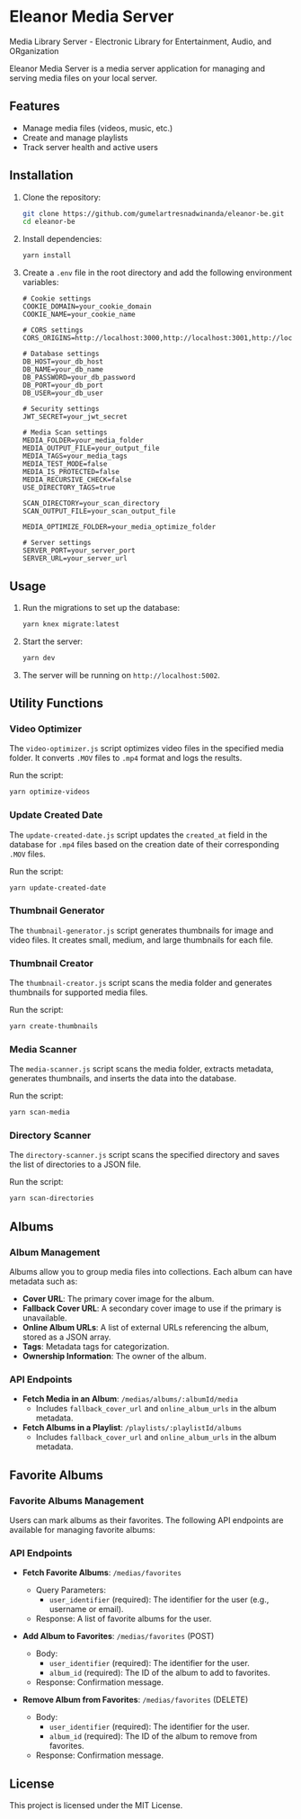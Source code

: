 # Eleanor Media Server

Media Library Server - Electronic Library for Entertainment, Audio, and ORganization

Eleanor Media Server is a media server application for managing and serving media files on your local server.

## Features

- Manage media files (videos, music, etc.)
- Create and manage playlists
- Track server health and active users

## Installation

1. Clone the repository:

   ```sh
   git clone https://github.com/gumelartresnadwinanda/eleanor-be.git
   cd eleanor-be
   ```

2. Install dependencies:

   ```sh
   yarn install
   ```

3. Create a `.env` file in the root directory and add the following environment variables:

   ```plaintext
   # Cookie settings
   COOKIE_DOMAIN=your_cookie_domain
   COOKIE_NAME=your_cookie_name

   # CORS settings
   CORS_ORIGINS=http://localhost:3000,http://localhost:3001,http://localhost:3002

   # Database settings
   DB_HOST=your_db_host
   DB_NAME=your_db_name
   DB_PASSWORD=your_db_password
   DB_PORT=your_db_port
   DB_USER=your_db_user

   # Security settings
   JWT_SECRET=your_jwt_secret

   # Media Scan settings
   MEDIA_FOLDER=your_media_folder
   MEDIA_OUTPUT_FILE=your_output_file
   MEDIA_TAGS=your_media_tags
   MEDIA_TEST_MODE=false
   MEDIA_IS_PROTECTED=false
   MEDIA_RECURSIVE_CHECK=false
   USE_DIRECTORY_TAGS=true

   SCAN_DIRECTORY=your_scan_directory
   SCAN_OUTPUT_FILE=your_scan_output_file

   MEDIA_OPTIMIZE_FOLDER=your_media_optimize_folder

   # Server settings
   SERVER_PORT=your_server_port
   SERVER_URL=your_server_url
   ```

## Usage

1. Run the migrations to set up the database:

   ```sh
   yarn knex migrate:latest
   ```

2. Start the server:

   ```sh
   yarn dev
   ```

3. The server will be running on `http://localhost:5002`.

## Utility Functions

### Video Optimizer

The `video-optimizer.js` script optimizes video files in the specified media folder. It converts `.MOV` files to `.mp4` format and logs the results.

Run the script:

```sh
yarn optimize-videos
```

### Update Created Date

The `update-created-date.js` script updates the `created_at` field in the database for `.mp4` files based on the creation date of their corresponding `.MOV` files.

Run the script:

```sh
yarn update-created-date
```

### Thumbnail Generator

The `thumbnail-generator.js` script generates thumbnails for image and video files. It creates small, medium, and large thumbnails for each file.

### Thumbnail Creator

The `thumbnail-creator.js` script scans the media folder and generates thumbnails for supported media files.

Run the script:

```sh
yarn create-thumbnails
```

### Media Scanner

The `media-scanner.js` script scans the media folder, extracts metadata, generates thumbnails, and inserts the data into the database.

Run the script:

```sh
yarn scan-media
```

### Directory Scanner

The `directory-scanner.js` script scans the specified directory and saves the list of directories to a JSON file.

Run the script:

```sh
yarn scan-directories
```

## Albums

### Album Management

Albums allow you to group media files into collections. Each album can have metadata such as:

- **Cover URL**: The primary cover image for the album.
- **Fallback Cover URL**: A secondary cover image to use if the primary is unavailable.
- **Online Album URLs**: A list of external URLs referencing the album, stored as a JSON array.
- **Tags**: Metadata tags for categorization.
- **Ownership Information**: The owner of the album.

### API Endpoints

- **Fetch Media in an Album**: `/medias/albums/:albumId/media`
  - Includes `fallback_cover_url` and `online_album_urls` in the album metadata.
- **Fetch Albums in a Playlist**: `/playlists/:playlistId/albums`
  - Includes `fallback_cover_url` and `online_album_urls` in the album metadata.

## Favorite Albums

### Favorite Albums Management

Users can mark albums as their favorites. The following API endpoints are available for managing favorite albums:

### API Endpoints

- **Fetch Favorite Albums**: `/medias/favorites`

  - Query Parameters:
    - `user_identifier` (required): The identifier for the user (e.g., username or email).
  - Response: A list of favorite albums for the user.

- **Add Album to Favorites**: `/medias/favorites` (POST)

  - Body:
    - `user_identifier` (required): The identifier for the user.
    - `album_id` (required): The ID of the album to add to favorites.
  - Response: Confirmation message.

- **Remove Album from Favorites**: `/medias/favorites` (DELETE)
  - Body:
    - `user_identifier` (required): The identifier for the user.
    - `album_id` (required): The ID of the album to remove from favorites.
  - Response: Confirmation message.

## License

This project is licensed under the MIT License.
